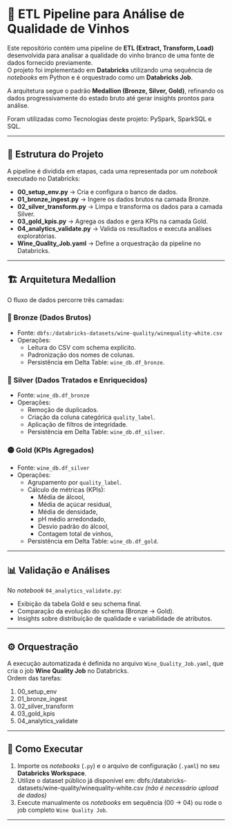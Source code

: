# 🍷 ETL Pipeline para Análise de Qualidade de Vinhos  

Este repositório contém uma pipeline de **ETL (Extract, Transform, Load)** desenvolvida para analisar a qualidade do vinho branco de uma fonte de dados fornecido previamente.  
O projeto foi implementado em **Databricks** utilizando uma sequência de *notebooks* em Python e é orquestrado como um **Databricks Job**.  

A arquitetura segue o padrão **Medallion (Bronze, Silver, Gold)**, refinando os dados progressivamente do estado bruto até gerar insights prontos para análise.

Foram utilizadas como Tecnologias deste projeto: PySpark, SparkSQL e SQL. 

---

## 📂 Estrutura do Projeto  

A pipeline é dividida em etapas, cada uma representada por um *notebook* executado no Databricks:  

- **00_setup_env.py** → Cria e configura o banco de dados.  
- **01_bronze_ingest.py** → Ingere os dados brutos na camada Bronze.  
- **02_silver_transform.py** → Limpa e transforma os dados para a camada Silver.  
- **03_gold_kpis.py** → Agrega os dados e gera KPIs na camada Gold.  
- **04_analytics_validate.py** → Valida os resultados e executa análises exploratórias.  
- **Wine_Quality_Job.yaml** → Define a orquestração da pipeline no Databricks.  

---

## 🏗️ Arquitetura Medallion  

O fluxo de dados percorre três camadas:  

### 🔹 Bronze (Dados Brutos)  
- Fonte: `dbfs:/databricks-datasets/wine-quality/winequality-white.csv`  
- Operações:  
  - Leitura do CSV com schema explícito.  
  - Padronização dos nomes de colunas.  
  - Persistência em Delta Table: `wine_db.df_bronze`.  

### 🔸 Silver (Dados Tratados e Enriquecidos)  
- Fonte: `wine_db.df_bronze`  
- Operações:  
  - Remoção de duplicados.  
  - Criação da coluna categórica `quality_label`.
  - Aplicação de filtros de integridade.
  - Persistência em Delta Table: `wine_db.df_silver`.  

### 🟡 Gold (KPIs Agregados)  
- Fonte: `wine_db.df_silver`  
- Operações:  
  - Agrupamento por `quality_label`.  
  - Cálculo de métricas (KPIs):  
    - Média de álcool,
    - Média de açúcar residual,
    - Média de densidade,
    - pH médio arredondado,
    - Desvio padrão do álcool,
    - Contagem total de vinhos,
  - Persistência em Delta Table: `wine_db.df_gold`.  

---

## 📊 Validação e Análises  

No *notebook* `04_analytics_validate.py`:  
- Exibição da tabela Gold e seu schema final.  
- Comparação da evolução do schema (Bronze → Gold).  
- Insights sobre distribuição de qualidade e variabilidade de atributos.  

---

## ⚙️ Orquestração  

A execução automatizada é definida no arquivo `Wine_Quality_Job.yaml`, que cria o job **Wine Quality Job** no Databricks.  
Ordem das tarefas:  

1. 00_setup_env  
2. 01_bronze_ingest  
3. 02_silver_transform  
4. 03_gold_kpis  
5. 04_analytics_validate  

---

## 🚀 Como Executar  

1. Importe os *notebooks* (`.py`) e o arquivo de configuração (`.yaml`) no seu **Databricks Workspace**.  
2. Utilize o dataset público já disponível em: dbfs:/databricks-datasets/wine-quality/winequality-white.csv
*(não é necessário upload de dados)*  
3. Execute manualmente os *notebooks* em sequência (00 → 04) ou rode o job completo `Wine Quality Job`.  

---
